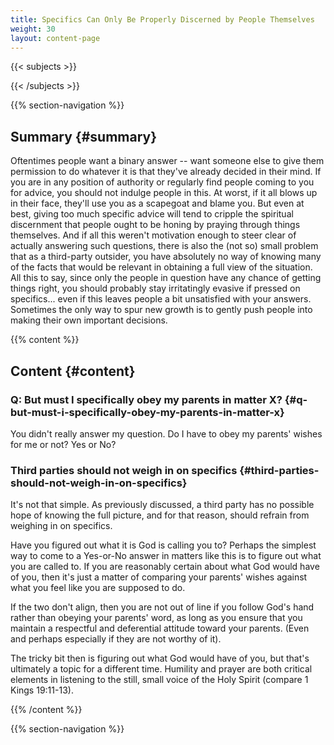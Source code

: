 ```yaml
---
title: Specifics Can Only Be Properly Discerned by People Themselves
weight: 30
layout: content-page
---
```


{{< subjects >}}

{{< /subjects >}}

{{% section-navigation %}}

<!-- ## Video {#video}

{{% video
src=""

playlist=""

video=""

audio=""

slides="https://www.steventammen.com/slides/"
%}} -->

## Summary {#summary}

Oftentimes people want a binary answer -- want someone else to give them permission to do whatever it is that they've already decided in their mind. If you are in any position of authority or regularly find people coming to you for advice, you should not indulge people in this. At worst, if it all blows up in their face, they'll use you as a scapegoat and blame you. But even at best, giving too much specific advice will tend to cripple the spiritual discernment that people ought to be honing by praying through things themselves. And if all this weren't motivation enough to steer clear of actually answering such questions, there is also the (not so) small problem that as a third-party outsider, you have absolutely no way of knowing many of the facts that would be relevant in obtaining a full view of the situation. All this to say, since only the people in question have any chance of getting things right, you should probably stay irritatingly evasive if pressed on specifics... even if this leaves people a bit unsatisfied with your answers. Sometimes the only way to spur new growth is to gently push people into making their own important decisions.

<!-- ## Timestamps {#timestamps} -->



{{% content %}}

## Content {#content}

<!-- --- -->

### Q: But must I specifically obey my parents in matter X? {#q-but-must-i-specifically-obey-my-parents-in-matter-x}

You didn't really answer my question. Do I have to obey my parents' wishes for me or not? Yes or No?

<!-- --- -->

### Third parties should not weigh in on specifics {#third-parties-should-not-weigh-in-on-specifics}

It's not that simple. As previously discussed, a third party has no possible hope of knowing the full picture, and for that reason, should refrain from weighing in on specifics.

Have you figured out what it is God is calling you to? Perhaps the simplest way to come to a Yes-or-No answer in matters like this is to figure out what you are called to. If you are reasonably certain about what God would have of you, then it's just a matter of comparing your parents' wishes against what you feel like you are supposed to do.

If the two don't align, then you are not out of line if you follow God's hand rather than obeying your parents' word, as long as you ensure that you maintain a respectful and deferential attitude toward your parents. (Even and perhaps especially if they are not worthy of it).

The tricky bit then is figuring out what God would have of you, but that's ultimately a topic for a different time. Humility and prayer are both critical elements in listening to the still, small voice of the Holy Spirit (compare 1 Kings 19:11-13).

{{% /content %}}

<!-- {{% transcript %}}

## Video/audio transcript {#video-audio-transcript}



{{% /transcript %}} -->

{{% section-navigation %}}





<!--

But what about people who really do have rubbish parents --- what should they do if their parents make requests that seem completely nuts?

it is not your business, nor your parents. (Unless it is

self-centered, self-righteous, ignorant, and dictatorial? The sort that command their children to get good jobs so that they can live lives of luxury and not have to work themselves. These sorts of people do exist

This would seem to greatly disadvantage people whose parents are real pieces of work. I personally know people whose parents tied college money to doing the things commanded by them

If a person calls Child Protective Services on their own parents, is it possible that they are making stuff up? Sure. But

Whose opinion of your conduct do you think ultimately matters more? (Hint: it's the one of the eternal omnipotent creator who holds your judgment in His hands).

##

However, the question then becomes what exactly this "honoring" means. The Hebrew word translated as "honor" in the ten commandments (Exodus 20:12) is not especially noteworthy: honor is a good translation overall.

One can disagree with someone while still honoring them (otherwise the advisors of kings would have rather short lifespans). One can also honor from afar.

Note that even more than honoring, we are also commanded to *obey* our parents:

{verses}

Compare directive just below relating to slaves obeying their masters in all things, and parents certainly ought to be more loving towards us than slave masters.

The idea that we must submit to unreasonable whims of our parents is mostly false. We are ultimately accountable to God not them, and it should be pretty clear who we ought to be more afraid of displeasing.

So, for example, if you feel like God is leading you into ministry but your family wants you to become a doctor

If we are under the roof of our parents (such that we are financially dependent on them

-->
